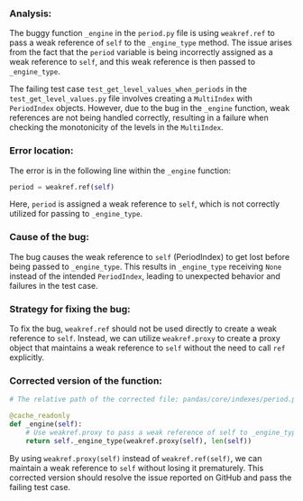 ### Analysis:
The buggy function `_engine` in the `period.py` file is using `weakref.ref` to pass a weak reference of `self` to the `_engine_type` method. The issue arises from the fact that the `period` variable is being incorrectly assigned as a weak reference to `self`, and this weak reference is then passed to `_engine_type`.

The failing test case `test_get_level_values_when_periods` in the `test_get_level_values.py` file involves creating a `MultiIndex` with `PeriodIndex` objects. However, due to the bug in the `_engine` function, weak references are not being handled correctly, resulting in a failure when checking the monotonicity of the levels in the `MultiIndex`.

### Error location:
The error is in the following line within the `_engine` function:
```python
period = weakref.ref(self)
```
Here, `period` is assigned a weak reference to `self`, which is not correctly utilized for passing to `_engine_type`.

### Cause of the bug:
The bug causes the weak reference to `self` (PeriodIndex) to get lost before being passed to `_engine_type`. This results in `_engine_type` receiving `None` instead of the intended `PeriodIndex`, leading to unexpected behavior and failures in the test case.

### Strategy for fixing the bug:
To fix the bug, `weakref.ref` should not be used directly to create a weak reference to `self`. Instead, we can utilize `weakref.proxy` to create a proxy object that maintains a weak reference to `self` without the need to call `ref` explicitly.

### Corrected version of the function:
```python
# The relative path of the corrected file: pandas/core/indexes/period.py

@cache_readonly
def _engine(self):
    # Use weakref.proxy to pass a weak reference of self to _engine_type.
    return self._engine_type(weakref.proxy(self), len(self))
```

By using `weakref.proxy(self)` instead of `weakref.ref(self)`, we can maintain a weak reference to `self` without losing it prematurely. This corrected version should resolve the issue reported on GitHub and pass the failing test case.